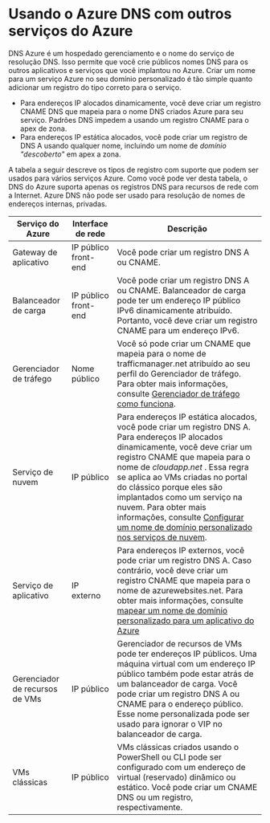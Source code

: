 <properties
  pageTitle="Usando o Azure DNS com outros serviços do Azure | Microsoft Azure"
  description="Noções básicas sobre como usar o DNS do Azure para resolver nome para outros serviços do Azure"
  services="dns"
  documentationCenter="na"
  authors="sdwheeler"
  manager="carmonm"
  editor=""
  tags="azure dns"
/>
<tags
  ms.service="dns"
  ms.devlang="na"
  ms.topic="article"
  ms.tgt_pltfrm="na"
  ms.workload="infrastructure-services"
  ms.date="09/21/2016"
  ms.author="sewhee"
/>

# <a name="using-azure-dns-with-other-azure-services"></a>Usando o Azure DNS com outros serviços do Azure

DNS Azure é um hospedado gerenciamento e o nome do serviço de resolução DNS. Isso permite que você crie públicos nomes DNS para os outros aplicativos e serviços que você implantou no Azure. Criar um nome para um serviço Azure no seu domínio personalizado é tão simple quanto adicionar um registro do tipo correto para o serviço.

* Para endereços IP alocados dinamicamente, você deve criar um registro CNAME DNS que mapeia para o nome DNS criados Azure para seu serviço. Padrões DNS impedem a usando um registro CNAME para o apex de zona.
* Para endereços IP estática alocados, você pode criar um registro de DNS A usando qualquer nome, incluindo um nome de _domínio "descoberto"_ em apex a zona.

A tabela a seguir descreve os tipos de registro com suporte que podem ser usados para vários serviços Azure. Como você pode ver desta tabela, o DNS do Azure suporta apenas os registros DNS para recursos de rede com a Internet. Azure DNS não pode ser usado para resolução de nomes de endereços internas, privadas.

| Serviço do Azure | Interface de rede | Descrição |
|---------------|-------------------|-------------|
| Gateway de aplicativo | IP público front-end | Você pode criar um registro DNS A ou CNAME. |
| Balanceador de carga | IP público front-end | Você pode criar um registro DNS A ou CNAME. Balanceador de carga pode ter um endereço IP público IPv6 dinamicamente atribuído. Portanto, você deve criar um registro CNAME para um endereço IPv6. |
| Gerenciador de tráfego | Nome público | Você só pode criar um CNAME que mapeia para o nome de trafficmanager.net atribuído ao seu perfil do Gerenciador de tráfego. Para obter mais informações, consulte [Gerenciador de tráfego como funciona](../traffic-manager/traffic-manager-how-traffic-manager-works.md#traffic-manager-example). |
| Serviço de nuvem | IP público | Para endereços IP estática alocados, você pode criar um registro DNS A. Para endereços IP alocados dinamicamente, você deve criar um registro CNAME que mapeia para o nome de _cloudapp.net_ . Essa regra se aplica ao VMs criadas no portal do clássico porque eles são implantados como um serviço na nuvem. Para obter mais informações, consulte [Configurar um nome de domínio personalizado nos serviços de nuvem](../cloud-services/cloud-services-custom-domain-name-portal.md). |
| Serviço de aplicativo | IP externo | Para endereços IP externos, você pode criar um registro DNS A. Caso contrário, você deve criar um registro CNAME que mapeia para o nome de azurewebsites.net. Para obter mais informações, consulte [mapear um nome de domínio personalizado para um aplicativo do Azure](../app-service-web/web-sites-custom-domain-name.md) |
| Gerenciador de recursos de VMs | IP público | Gerenciador de recursos de VMs pode ter endereços IP públicos. Uma máquina virtual com um endereço IP público também pode estar atrás de um balanceador de carga. Você pode criar um registro DNS A ou CNAME para o endereço público. Esse nome personalizada pode ser usado para ignorar o VIP no balanceador de carga. |
| VMs clássicas | IP público | VMs clássicas criados usando o PowerShell ou CLI pode ser configurado com um endereço de virtual (reservado) dinâmico ou estático. Você pode criar um CNAME DNS ou um registro, respectivamente. |
